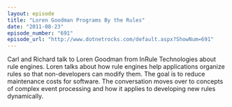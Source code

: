 ```yaml
---
layout: episode
title: "Loren Goodman Programs By the Rules"
date: "2011-08-23"
episode_number: "691"
episode_url: "http://www.dotnetrocks.com/default.aspx?ShowNum=691"
---
```


Carl and Richard talk to Loren Goodman from InRule Technologies about rule engines. Loren talks about how rule engines help applications organize rules so that non-developers can modify them. The goal is to reduce maintenance costs for software. The conversation moves over to concepts of complex event processing and how it applies to developing new rules dynamically.

